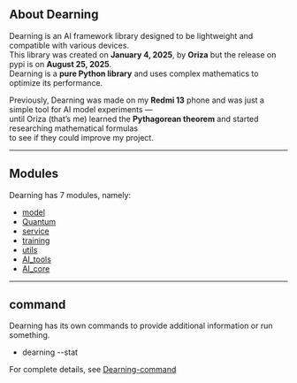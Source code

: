 ## About Dearning
Dearning is an AI framework library designed to be lightweight and compatible with various devices.  
This library was created on **January 4, 2025**, by **Oriza** but the release on pypi is on **August 25, 2025**.  
Dearning is a **pure Python library** and uses complex mathematics to optimize its performance.

Previously, Dearning was made on my **Redmi 13** phone and was just a simple tool for AI model experiments —  
until Oriza (that’s me) learned the **Pythagorean theorem** and started researching mathematical formulas  
to see if they could improve my project.

---

## Modules
Dearning has 7 modules, namely:
- [model](https://github.com/maker-games/Dearning/blob/main/tutorial-dearning/model.md)
- [Quantum](https://github.com/maker-games/Dearning/blob/main/tutorial-dearning/Quantum.md)
- [service](https://github.com/maker-games/Dearning/blob/main/tutorial-dearning/service.md)
- [training](https://github.com/maker-games/Dearning/blob/main/tutorial-dearning/training.md)
- [utils](https://github.com/maker-games/Dearning/blob/main/tutorial-dearning/utils.md)
- [AI_tools](https://github.com/maker-games/Dearning/blob/main/tutorial-dearning/AI_tools.md)
- [AI_core](https://github.com/maker-games/Dearning/blob/main/tutorial-dearning/AI_core.md)

---

## command
Dearning has its own commands to provide additional information or run something.
- dearning --stat

For complete details, see [Dearning-command](https://github.com/maker-games/Dearning/blob/main/tutorial-dearning/Dearning-command.md)
